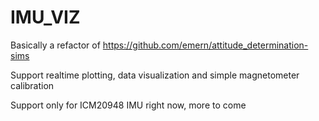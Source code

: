 # IMU_VIZ

Basically a refactor of https://github.com/emern/attitude_determination-sims

Support realtime plotting, data visualization and simple magnetometer calibration

Support only for ICM20948 IMU right now, more to come
